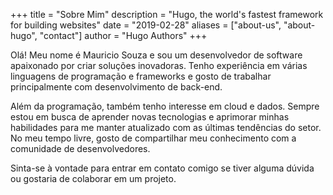 +++
title = "Sobre Mim"
description = "Hugo, the world's fastest framework for building websites"
date = "2019-02-28"
aliases = ["about-us", "about-hugo", "contact"]
author = "Hugo Authors"
+++

Olá! Meu nome é Mauricio Souza e sou um desenvolvedor de software apaixonado por criar soluções inovadoras. Tenho experiência em várias linguagens de programação e frameworks e gosto de trabalhar principalmente com desenvolvimento de back-end.

Além da programação, também tenho interesse em cloud e dados. Sempre estou em busca de aprender novas tecnologias e aprimorar minhas habilidades para me manter atualizado com as últimas tendências do setor. No meu tempo livre, gosto de compartilhar meu conhecimento com a comunidade de desenvolvedores.

Sinta-se à vontade para entrar em contato comigo se tiver alguma dúvida ou gostaria de colaborar em um projeto.

<!-- Escrito em Go, Hugo é um gerador de sites estáticos de código aberto disponível sobre a licença [Apache Licence 2.0.](https://github.com/gohugoio/hugo/blob/master/LICENSE) O Hugo suporta TOML, YAML e JSON como arquivos de dados, Markdown e HTML como arquivos de conteúdo, e usa shortcodes para adicionar conteúdos ricos. Outras funcionalidades notaveis são taxonomias, modo multilingual, processamento de imagens, formatos de saída customizaveis, minificação de HTML/CSS/JS e suporte a fluxos SASS/SCSS.

O Hugo faz o uso de vários projetos de código aberto incluíndo:

- https://github.com/yuin/goldmark
- https://github.com/alecthomas/chroma
- https://github.com/muesli/smartcrop
- https://github.com/spf13/cobra
- https://github.com/spf13/viper

O Hugo é ideal para blogs, sites corporativos, protfólio criativos, revistas online, aplicações de página única ou até sites com milhares de páginas.

O Hugo é para pessoas que querem cuidar do seu próprio site sem se preocupar com a configuração ambientes complicados, dependências e bancos de dados.

Sites construídos com Hugo são extremamente rápidos, seguros e podem ser implantados em qualquer lugar, incluindo AWS, GitHub Pages, Heroku, Netlify e outros provedores de hospedagem.

Saiba mais e contribua em [GitHub](https://github.com/gohugoio). -->

